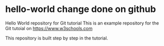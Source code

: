 # hello-world change done on github
Hello World repository for Git tutorial
This is an example repository for the Git tutoial on https://www.w3schools.com

This repository is built step by step in the tutorial.
